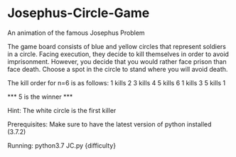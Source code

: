# Josephus-Circle-Game
An animation of the famous Josephus Problem

The game board consists of blue and yellow circles that represent
soldiers in a circle. Facing execution, they decide to kill themselves
in order to avoid imprisonment. However, you decide that you would
rather face prison than face death. Choose a spot in the circle to
stand where you will avoid death. 

The kill order for n=6 is as follows:
1 kills 2
3 kills 4
5 kills 6
1 kills 3
5 kills 1

*** 5 is the winner ***

Hint: The white circle is the first killer

Prerequisites:
Make sure to have the latest version of python installed (3.7.2)

Running:
python3.7 JC.py {difficulty}
